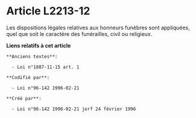 # Article L2213-12

Les dispositions légales relatives aux honneurs funèbres sont appliquées, quel que soit le caractère des funérailles, civil
ou religieux.

**Liens relatifs à cet article**

	**Anciens textes**:

	  - Loi n°1887-11-15 art. 1

	**Codifié par**:

	  - Loi n°96-142 1996-02-21

	**Créé par**:

	  - Loi n°96-142 1996-02-21 jorf 24 février 1996
